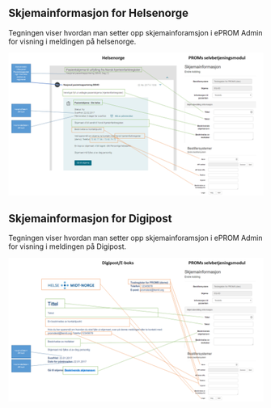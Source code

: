 ## Skjemainformasjon for Helsenorge
Tegningen viser hvordan man setter opp skjemainforamsjon i ePROM Admin for visning i meldingen på helsenorge.

![Skjemainformasjon Helsenorge](img/skjemainformasjon_helsenorge.png)


## Skjemainformasjon for Digipost
Tegningen viser hvordan man setter opp skjemainforamsjon i ePROM Admin for visning i meldingen på Digipost.

![Skjemainformasjon Digipost](img/skjemainformasjon_digipost.png)
